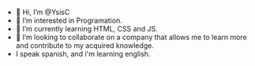 - 👋 Hi, I’m @YsisC
- 👀 I’m interested in Programation.
- 🌱 I’m currently learning HTML, CSS and JS.
- 💞️ I’m looking to collaborate on a company that allows me to learn more and contribute to my acquired knowledge.
- I speak spanish, and i'm learning english.

<!---
YsisC/YsisC is a ✨ special ✨ repository because its `README.md` (this file) appears on your GitHub profile.
You can click the Preview link to take a look at your changes.
--->
